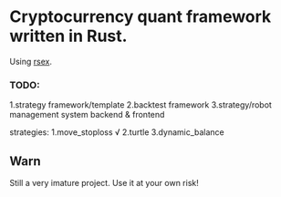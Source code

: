 # Cryptocurrency quant framework written in Rust.

Using [rsex](https://github.com/ccyanxyz/rsex).



### TODO:
1.strategy framework/template
2.backtest framework
3.strategy/robot management system backend & frontend

strategies:
1.move_stoploss √
2.turtle
3.dynamic_balance

## Warn

Still a very imature project. Use it at your own risk!


